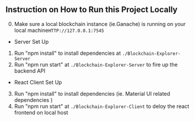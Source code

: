 ## Instruction on How to Run this Project Locally
0. Make sure a local blockchain instance (ie.Ganache) is running on your local machine```HTTP://127.0.0.1:7545```
* Server Set Up
1. Run "npm install" to install dependencies at ```./Blockchain-Explorer-Server```
2. Run "npm run start" at ```./Blockchain-Explorer-Server``` to fire up the backend API
* React Client Set Up
3. Run "npm install" to install dependencies (ie. Material UI related dependencies )
4. Run "npm run start" at ```./Blockchain-Explorer-Client``` to deloy the react frontend on local host 
